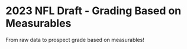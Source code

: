 # 2023 NFL Draft - Grading Based on Measurables

From raw data to prospect grade based on measurables!
